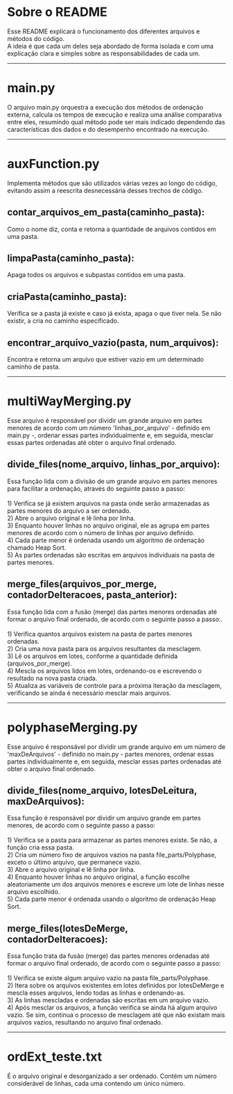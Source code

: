 <h1>Sobre o README</h1>
Esse README explicará o funcionamento dos diferentes arquivos e métodos do código.<br>
A ideia é que cada um deles seja abordado de forma isolada e com uma explicação clara e simples sobre as responsabilidades de cada um.<br>
<hr>
<h1>main.py</h1>
O arquivo main.py orquestra a execução dos métodos de ordenação externa, calcula os tempos de execução e realiza uma análise comparativa entre eles, resumindo qual método pode ser mais indicado dependendo das características dos dados e do desempenho encontrado na execução.<br>
<hr>
<h1>auxFunction.py</h1>
Implementa métodos que são utilizados várias vezes ao longo do código, evitando assim a reescrita desnecessária desses trechos de código.
<h2>contar_arquivos_em_pasta(caminho_pasta):</h2>
Como o nome diz, conta e retorna a quantidade de arquivos contidos em uma pasta.
<h2>limpaPasta(caminho_pasta):</h2>
Apaga todos os arquivos e subpastas contidos em uma pasta.
<h2>criaPasta(caminho_pasta):</h2>
Verifica se a pasta já existe e caso já exista, apaga o que tiver nela. Se não existir, a cria no caminho especificado.
<h2>encontrar_arquivo_vazio(pasta, num_arquivos):</h2>
Encontra e retorna um arquivo que estiver vazio em um determinado caminho de pasta.<br>
<hr>
<h1>multiWayMerging.py</h1>
Esse arquivo é responsável por dividir um grande arquivo em partes menores de acordo com um número 'linhas_por_arquivo' - definido em main.py -, ordenar essas partes individualmente e, em seguida, mesclar essas partes ordenadas até obter o arquivo final ordenado.
<h2>divide_files(nome_arquivo, linhas_por_arquivo):</h2>
Essa função lida com a divisão de um grande arquivo em partes menores para facilitar a ordenação, através do seguinte passo a passo:<br><br>
1) Verifica se já existem arquivos na pasta onde serão armazenadas as partes menores do arquivo a ser ordenado.<br>
2) Abre o arquivo original e lê linha por linha.<br>
3) Enquanto houver linhas no arquivo original, ele as agrupa em partes menores de acordo com o número de linhas por arquivo definido.<br>
4) Cada parte menor é ordenada usando um algoritmo de ordenação chamado Heap Sort.<br>
5) As partes ordenadas são escritas em arquivos individuais na pasta de partes menores.
<h2>merge_files(arquivos_por_merge, contadorDeIteracoes, pasta_anterior):</h2>
Essa função lida com a fusão (merge) das partes menores ordenadas até formar o arquivo final ordenado, de acordo com o seguinte passo a passo:.<br><br>
1) Verifica quantos arquivos existem na pasta de partes menores ordenadas.<br>
2) Cria uma nova pasta para os arquivos resultantes da mesclagem.<br>
3) Lê os arquivos em lotes, conforme a quantidade definida (arquivos_por_merge).<br>
4) Mescla os arquivos lidos em lotes, ordenando-os e escrevendo o resultado na nova pasta criada.<br>
5) Atualiza as variáveis de controle para a próxima iteração da mesclagem, verificando se ainda é necessário mesclar mais arquivos.<br>
<hr>
<h1>polyphaseMerging.py</h1>
Esse arquivo é responsável por dividir um grande arquivo em um número de 'maxDeArquivos' - definido no main.py - partes menores, ordenar essas partes individualmente e, em seguida, mesclar essas partes ordenadas até obter o arquivo final ordenado.
<h2>divide_files(nome_arquivo, lotesDeLeitura, maxDeArquivos):</h2>
Essa função é responsável por dividir um arquivo grande em partes menores, de acordo com o seguinte passo a passo:<br><br>
1) Verifica se a pasta para armazenar as partes menores existe. Se não, a função cria essa pasta.<br>
2) Cria um número fixo de arquivos vazios na pasta file_parts/Polyphase, exceto o último arquivo, que permanece vazio.<br>
3) Abre o arquivo original e lê linha por linha.<br>
4) Enquanto houver linhas no arquivo original, a função escolhe aleatoriamente um dos arquivos menores e escreve um lote de linhas nesse arquivo escolhido.<br>
5) Cada parte menor é ordenada usando o algoritmo de ordenação Heap Sort.
<h2>merge_files(lotesDeMerge, contadorDeIteracoes):</h2>
Essa função trata da fusão (merge) das partes menores ordenadas até formar o arquivo final ordenado, de acordo com o seguinte passo a passo:<br><br>
1) Verifica se existe algum arquivo vazio na pasta file_parts/Polyphase.<br>
2) Itera sobre os arquivos existentes em lotes definidos por lotesDeMerge e mescla esses arquivos, lendo todas as linhas e ordenando-as.<br>
3) As linhas mescladas e ordenadas são escritas em um arquivo vazio.<br>
4) Após mesclar os arquivos, a função verifica se ainda há algum arquivo vazio. Se sim, continua o processo de mesclagem até que não existam mais arquivos vazios, resultando no arquivo final ordenado.<br>
<hr>
<h1>ordExt_teste.txt</h1>
É o arquivo original e desorganizado a ser ordenado. Contém um número considerável de linhas, cada uma contendo um único número.
